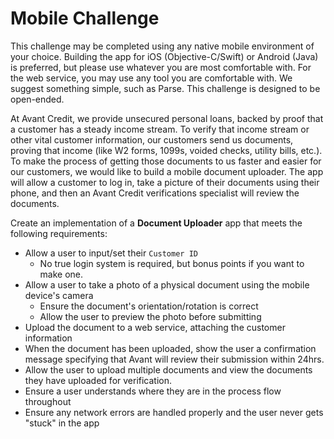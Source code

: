 # Mobile Challenge
This challenge may be completed using any native mobile environment of your choice. Building the app for iOS (Objective-C/Swift) or Android (Java) is preferred, but please use whatever you are most comfortable with. For the web service, you may use any tool you are comfortable with. We suggest something simple, such as Parse. This challenge is designed to be open-ended.

At Avant Credit, we provide unsecured personal loans, backed by proof that a customer has a steady income stream.  To verify that income stream or other vital customer information, our customers send us documents, proving that income (like W2 forms, 1099s, voided checks, utility bills, etc.).  To make the process of getting those documents to us faster and easier for our customers, we would like to build a mobile document uploader. The app will allow a customer to log in, take a picture of their documents using their phone, and then an Avant Credit verifications specialist will review the documents.

Create an implementation of a **Document Uploader** app that meets the following requirements:

* Allow a user to input/set their `Customer ID`
	* No true login system is required, but bonus points if you want to make one.
* Allow a user to take a photo of a physical document using the mobile device's camera
	* Ensure the document's orientation/rotation is correct
	* Allow the user to preview the photo before submitting
* Upload the document to a web service, attaching the customer information
* When the document has been uploaded, show the user a confirmation message specifying that Avant will review their submission within 24hrs.
* Allow the user to upload multiple documents and view the documents they have uploaded for verification. 
* Ensure a user understands where they are in the process flow throughout
* Ensure any network errors are handled properly and the user never gets "stuck" in the app
